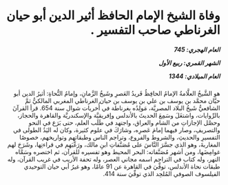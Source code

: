 <h1 dir="rtl">وفاة الشيخ الإمام الحافظ أثير الدين أبو حيان الغرناطي صاحب التفسير .</h1>

<h5 dir="rtl">العام الهجري:  745

الشهر القمري: ربيع الأول

العام الميلادي: 1344</h5>

<p dir="rtl">هو الشَّيخُ العلَّامةُ الإمامُ الحافِظُ فَريدُ العَصرِ وشَيخُ الزَّمانِ، وإمامُ النُّحاةِ: أثيرُ الدين أبو حيَّان محمَّد بن يوسف بن علي بن يوسف بن حيان الغرناطي المغربي المالكيُّ ثمَّ الشافعيُّ شَيخُ البلاد المصريَّة، مَولِدُه بغرناطة في أُخريات شوال سنة 654. قرأ القرآنَ بالرِّوايات، واشتغَلَ وسَمِعَ الحديثَ بالأندلس وإفريقيَّة والإسكندريَّة والقاهرة والحجاز، وحصَّل الإجازاتِ من الشام والعراق، واجتهد في طَلَب العلم، حتى بَرَع في النحو والتصريفِ، وصار فيهما إمامَ عَصرِه، وشارَكَ في علوم كثيرة، وكان له اليَدُ الطولى في التفسيرِ والحديثِ، والشروط والفروع، وتراجم الناس وطبقاتهم وتواريخهم، خصوصًا المغاربةَ، وهو الذي جسَّرَ النَّاسَ على مُصَنَّفاتِ ابنِ مالك، ورَغَّبَهم في قراءتِها، وشَرَحَ لهم غوامِضَها، ومن أشهر مُصَنَّفاته: البحر المحيط وهو تفسيره للقرآن، ثم اختصره وسَمَّاه النهر، وله كتاب في التراجم اسمه مجاني العصر، وله تحفة الأريب في غريب القرآن، وله طبقات نحاة الأندلس، توفِّيَ في القاهرة عن 91 عامًا، وهو غيرُ أبي حيان التوحيدي الفيلسوف الصوفي المُلحِد الذي توفِّيَ سنة 414.</p></br>
